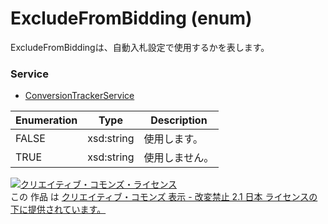# ExcludeFromBidding (enum)
ExcludeFromBiddingは、自動入札設定で使用するかを表します。
 
### Service
+ [ConversionTrackerService](../services/ConversionTrackerService.md)

| Enumeration | Type | Description |
|---|---|---|
| FALSE | xsd:string | 使用します。 |
| TRUE | xsd:string | 使用しません。 |
 
<a rel="license" href="http://creativecommons.org/licenses/by-nd/2.1/jp/">
<img alt="クリエイティブ・コモンズ・ライセンス" style="border-width:0" src="https://i.creativecommons.org/l/by-nd/2.1/jp/88x31.png" />
</a><br />
この 作品 は <a rel="license" href="http://creativecommons.org/licenses/by-nd/2.1/jp/">
クリエイティブ・コモンズ 表示 - 改変禁止 2.1 日本 ライセンスの下に提供されています。</a>
